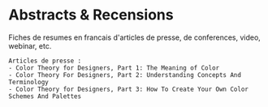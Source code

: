 # Abstracts & Recensions
Fiches de resumes en francais d'articles de presse, de conferences, video, webinar, etc.

    Articles de presse :
    - Color Theory for Designers, Part 1: The Meaning of Color
    - Color Theory For Designers, Part 2: Understanding Concepts And Terminology
    - Color Theory for Designers, Part 3: How To Create Your Own Color Schemes And Palettes
    

